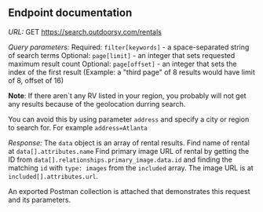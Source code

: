 ## Endpoint documentation
*URL:*
GET https://search.outdoorsy.com/rentals

*Query parameters:*
Required: `filter[keywords]` - a space-separated string of search terms
Optional: `page[limit]` - an integer that sets requested maximum result count
Optional: `page[offset]` - an integer that sets the index of the first result
(Example: a "third page" of 8 results would have limit of 8, offset of 16)

**Note**: If there aren`t any RV listed in your region, you probably will not get any results because of the geolocation durring search.

You can avoid this by using parameter `address` and specify a city or region to search for. For example `address=Atlanta` 

*Response:*
The `data` object is an array of rental results.
Find name of rental at `data[].attributes.name`
Find primary image URL of rental by getting the ID from `data[].relationships.primary_image.data.id` and finding the matching `id` with `type: images` from the `included` array. The image URL is at `included[].attributes.url`.

An exported Postman collection is attached that demonstrates this request and its parameters.
